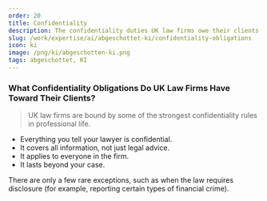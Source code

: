 ```yaml
---
order: 20
title: Confidentiality
description: The confidentiality duties UK law firms owe their clients
slug: /work/expertise/ai/abgeschottet-ki/confidentiality-obligations
icon: ki
image: /png/ki/abgeschotten-ki.png
tags: abgeschottet, KI
---
```


### What Confidentiality Obligations Do UK Law Firms Have Toward Their Clients?

> UK law firms are bound by some of the strongest confidentiality rules in professional life.

- Everything you tell your lawyer is confidential.
- It covers all information, not just legal advice.
- It applies to everyone in the firm.
- It lasts beyond your case.

There are only a few rare exceptions, such as when the law requires disclosure (for example, reporting certain types of financial crime).
